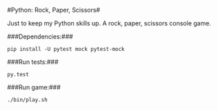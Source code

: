 #Python: Rock, Paper, Scissors#

Just to keep my Python skills up. A rock, paper, scissors console game.


###Dependencies:###

    pip install -U pytest mock pytest-mock
    
###Run tests:###

    py.test
    
###Run game:###

    ./bin/play.sh

